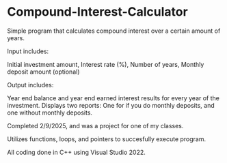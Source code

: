 # Compound-Interest-Calculator
Simple program that calculates compound interest over a certain amount of years.

Input includes:

Initial investment amount,
 Interest rate (%),
 Number of years,
 Monthly deposit amount (optional)

Output includes:

Year end balance and year end earned interest results for every year of the investment.
Displays two reports: One for if you do monthly deposits, and one without monthly deposits.

Completed 2/9/2025, and was a project for one of my classes.

Utilizes functions, loops, and pointers to succesfully execute program.

All coding done in C++ using Visual Studio 2022.
